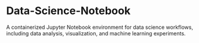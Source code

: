 # Data-Science-Notebook
A containerized Jupyter Notebook environment for data science workflows, including data  analysis, visualization, and machine learning experiments. 
